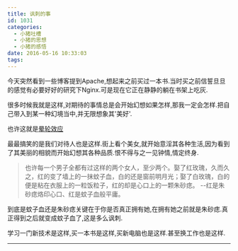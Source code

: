 ```yaml
---
title: 讽刺的事
id: 1031
categories:
  - 小猪吐槽
  - 小猪的思想
  - 小猪的感悟
date: 2016-05-16 10:33:03
tags:
---
```


今天突然看到一些博客提到Apache,想起来之前买过一本书[<nginx>](http://item.jd.com/11344355.html).当时买之前信誓旦旦的感觉有必要好好的研究下Nginx.可是现在它正在静静的躺在书架上吃灰.

很多时候我就是这样,对期待的事情总是会开始幻想如果怎样,那我一定会怎样.把自己带入到某一种幻境当中,并无限想象其'美好'.

也许这就是[晕轮效应](http://www.smallerpig.com/372.html)

最最搞笑的是我们对待人也是这样.街上看个美女,就开始意淫其各种生活,因为看到了其美丽的相貌而开始幻想其各种品质.恨不得与之一见钟情,情定终身.

> 也许每一个男子全都有过这样的两个女人，至少两个。娶了红玫瑰，久而久之，红的变了墙上的一抹蚊子血，白的还是窗前明月光；娶了白玫瑰，白的便是粘在衣服上的一粒饭粒子，红的却是心口上的一颗朱砂痣。
>   --红是朱砂痣烙印心口、红是蚊子血般平庸。

到底是蚊子血还是朱砂痣关键在于你是否真正拥有她,在拥有她之前就是朱砂痣.真正得到之后就变成蚊子血了,这是多么讽刺.

学习一门新技术是这样,买一本书是这样,买新电脑也是这样.甚至换工作也是这样.

* * *